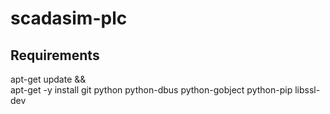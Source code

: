 # scadasim-plc

## Requirements
apt-get update && \
    apt-get -y install git python python-dbus python-gobject python-pip libssl-dev